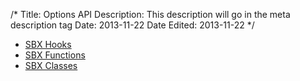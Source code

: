 /*
Title: Options API
Description: This description will go in the meta description tag
Date: 2013-11-22
Date Edited: 2013-11-22
*/

* [SBX Hooks]()
* [SBX Functions]()
* [SBX Classes]()

